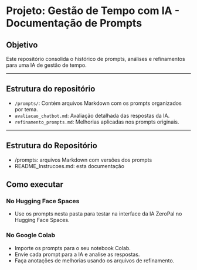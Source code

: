 # Projeto: Gestão de Tempo com IA - Documentação de Prompts

## Objetivo
Este repositório consolida o histórico de prompts, análises e refinamentos para uma IA de gestão de tempo.

---

## Estrutura do repositório

- `/prompts/`: Contém arquivos Markdown com os prompts organizados por tema.
- `avaliacao_chatbot.md`: Avaliação detalhada das respostas da IA.
- `refinamento_prompts.md`: Melhorias aplicadas nos prompts originais.

---
## Estrutura do Repositório
- /prompts: arquivos Markdown com versões dos prompts
- README_Instrucoes.md: esta documentação

## Como executar

### No Hugging Face Spaces
- Use os prompts nesta pasta para testar na interface da IA ZeroPal no Hugging Face Spaces.

### No Google Colab
- Importe os prompts para o seu notebook Colab.
- Envie cada prompt para a IA e analise as respostas.
- Faça anotações de melhorias usando os arquivos de refinamento.

